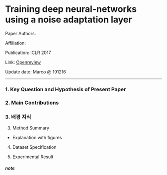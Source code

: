 # Training deep neural-networks using a noise adaptation layer 

Paper Authors:  

Affiliation: 

Publication: ICLR 2017 

Link: [Openreview](https://openreview.net/forum?id=H12GRgcxg)

Update date: Marco @ 191216

---


### 1. Key Question and Hypothesis of Present Paper


### 2. Main Contributions


### 3. 배경 지식


3. Method Summary
- Explanation with figures

4. Dataset Specification


5. Experimental Result


##### note
